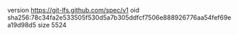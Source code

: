 version https://git-lfs.github.com/spec/v1
oid sha256:78c34fa2e533505f530d5a7b305ddfcf7506e888926776aa54fef69ea19d98d5
size 5524
